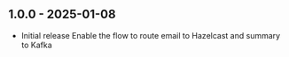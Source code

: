 ## 1.0.0 - 2025-01-08

- Initial release
Enable the flow to route email to Hazelcast and summary to Kafka